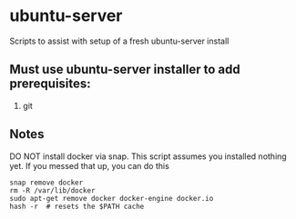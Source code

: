 # ubuntu-server

Scripts to assist with setup of a fresh ubuntu-server install


## Must use ubuntu-server installer to add prerequisites:
1. git

## Notes
DO NOT install docker via snap. This script assumes you installed nothing yet.  If you messed that up, you can do this
```
snap remove docker
rm -R /var/lib/docker
sudo apt-get remove docker docker-engine docker.io
hash -r  # resets the $PATH cache
```
